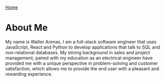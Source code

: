 [Home](README.md)

# About Me

My name is Walter Arenas, I am a full-stack software engineer that uses JavaScript, React and Python to develop applications that talk to SQL and non-relational databases.  My strong  background in sales and project management, paired with my education as an electrical engineer have provided me with a unique perspective in problem-solving and customer satisfaction, which allows me to provide the end user with a pleasant and rewarding experience.
